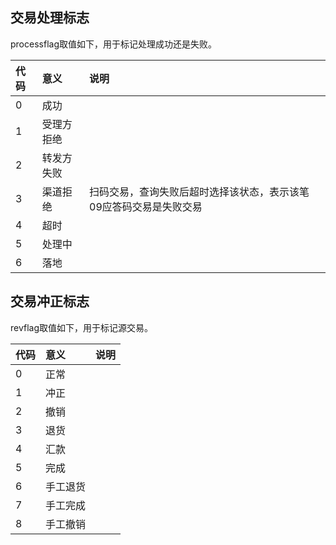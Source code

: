 ## **交易处理标志**

processflag取值如下，用于标记处理成功还是失败。

|代码|意义|说明
|:--|:--|:--
|0|成功|
|1|受理方拒绝|
|2|转发方失败|
|3|渠道拒绝|扫码交易，查询失败后超时选择该状态，表示该笔09应答码交易是失败交易
|4|超时|
|5|处理中|
|6|落地|

## **交易冲正标志**

revflag取值如下，用于标记源交易。
            
|代码|意义|说明
|:--|:--|:--
|0|正常| 
|1|冲正| 
|2|撤销| 
|3|退货| 
|4|汇款| 
|5|完成| 
|6|手工退货| 
|7|手工完成| 
|8|手工撤销|

